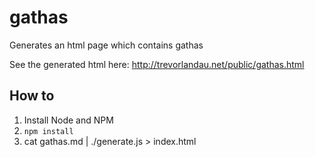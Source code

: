 # gathas
Generates an html page which contains gathas

See the generated html here: http://trevorlandau.net/public/gathas.html

## How to

1. Install Node and NPM
2. `npm install`
3. cat gathas.md | ./generate.js > index.html
